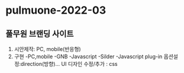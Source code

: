 # pulmuone-2022-03
## 풀무원 브랜딩 사이트
1. 시안제작: PC, mobile(반응형)
2. 구현
    -PC,mobile
    -GNB -Javascript
    -Silder -Javascript plug-in
     옵션설정:direction(방향)...
     UI 디자인 수정/추가 : css